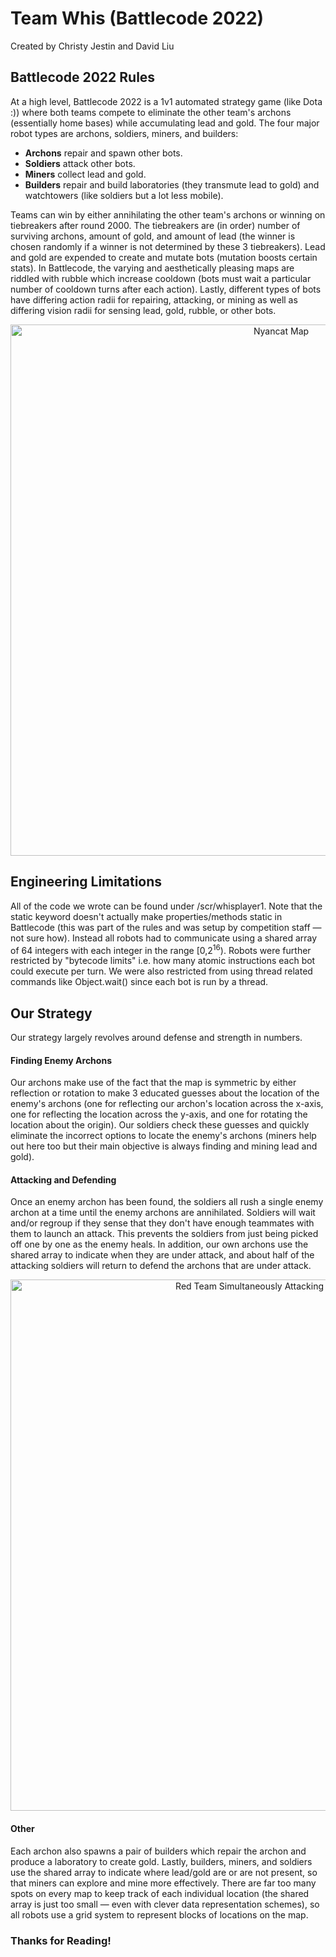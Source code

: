 # Team Whis (Battlecode 2022)
Created by Christy Jestin and David Liu

## Battlecode 2022 Rules
At a high level, Battlecode 2022 is a 1v1 automated strategy game (like Dota :)) where both teams compete to eliminate the other team's archons (essentially home bases) while accumulating lead and gold. The four major robot types are archons, soldiers, miners, and builders:
* **Archons** repair and spawn other bots.
* **Soldiers** attack other bots.
* **Miners** collect lead and gold.
* **Builders** repair and build laboratories (they transmute lead to gold) and watchtowers (like soldiers but a lot less mobile).

Teams can win by either annihilating the other team's archons or winning on tiebreakers after round 2000. The tiebreakers are (in order) number of surviving archons, amount of gold, and amount of lead (the winner is chosen randomly if a winner is not determined by these 3 tiebreakers). Lead and gold are expended to create and mutate bots (mutation boosts certain stats). In Battlecode, the varying and aesthetically pleasing maps are riddled with rubble which increase cooldown (bots must wait a particular number of cooldown turns after each action). Lastly, different types of bots have differing action radii for repairing, attacking, or mining as well as differing vision radii for sensing lead, gold, rubble, or other bots.
<p align="center">
<img alt="Nyancat Map" src="https://user-images.githubusercontent.com/52580002/150923866-84e627a4-032b-4b21-9378-5764311a1f59.png" width="850"/>
</p>

## Engineering Limitations
All of the code we wrote can be found under /scr/whisplayer1. Note that the static keyword doesn't actually make properties/methods static in Battlecode (this was part of the rules and was setup by competition staff &mdash; not sure how). Instead all robots had to communicate using a shared array of 64 integers with each integer in the range \[0,2<sup>16</sup>). Robots were further restricted by \"bytecode limits\" i.e. how many atomic instructions each bot could execute per turn. We were also restricted from using thread related commands like Object.wait() since each bot is run by a thread.

## Our Strategy
Our strategy largely revolves around defense and strength in numbers.

#### Finding Enemy Archons
Our archons make use of the fact that the map is symmetric by either reflection or rotation to make 3 educated guesses about the location of the enemy's archons (one for reflecting our archon's location across the x-axis, one for reflecting the location across the y-axis, and one for rotating the location about the origin). Our soldiers check these guesses and quickly eliminate the incorrect options to locate the enemy's archons (miners help out here too but their main objective is always finding and mining lead and gold).

#### Attacking and Defending
Once an enemy archon has been found, the soldiers all rush a single enemy archon at a time until the enemy archons are annihilated. Soldiers will wait and/or regroup if they sense that they don't have enough teammates with them to launch an attack. This prevents the soldiers from just being picked off one by one as the enemy heals. In addition, our own archons use the shared array to indicate when they are under attack, and about half of the attacking soldiers will return to defend the archons that are under attack.
<p align="center">
<img alt="Red Team Simultaneously Attacking and Defending" src="https://user-images.githubusercontent.com/52580002/150924598-f7fc3b6f-6cf6-4255-9f28-270a8e62821e.png" width="850px"/>
</p>


#### Other
Each archon also spawns a pair of builders which repair the archon and produce a laboratory to create gold. Lastly, builders, miners, and soldiers use the shared array to indicate where lead/gold are or are not present, so that miners can explore and mine more effectively. There are far too many spots on every map to keep track of each individual location (the shared array is just too small &mdash; even with clever data representation schemes), so all robots use a grid system to represent blocks of locations on the map.

### Thanks for Reading!
